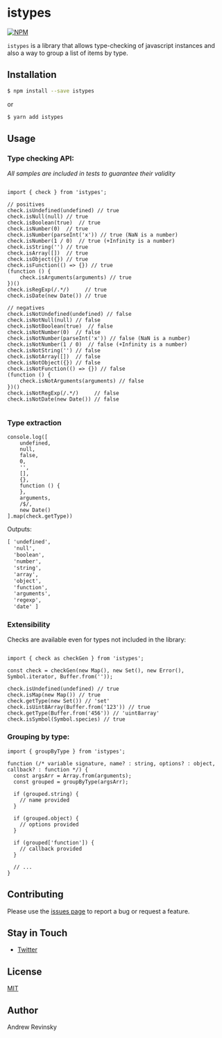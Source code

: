 # istypes

[![NPM](https://nodei.co/npm/istypes.png?downloads=true&stars=true)](https://nodei.co/npm/istypes/)

`istypes` is a library that allows type-checking of javascript instances and also a way to group a list of items by type.

## Installation

```bash
$ npm install --save istypes
```

or

```bash
$ yarn add istypes
```

## Usage

### Type checking API:

_All samples are included in tests to guarantee their validity_

```es6

import { check } from 'istypes';

// positives
check.isUndefined(undefined) // true
check.isNull(null) // true
check.isBoolean(true)  // true
check.isNumber(0)  // true
check.isNumber(parseInt('x')) // true (NaN is a number)
check.isNumber(1 / 0)  // true (+Infinity is a number)
check.isString('') // true
check.isArray([])  // true
check.isObject({}) // true
check.isFunction(() => {}) // true
(function () {
    check.isArguments(arguments) // true
})()
check.isRegExp(/.*/)     // true
check.isDate(new Date()) // true

// negatives
check.isNotUndefined(undefined) // false
check.isNotNull(null) // false
check.isNotBoolean(true)  // false
check.isNotNumber(0)  // false
check.isNotNumber(parseInt('x')) // false (NaN is a number)
check.isNotNumber(1 / 0)  // false (+Infinity is a number)
check.isNotString('') // false
check.isNotArray([])  // false
check.isNotObject({}) // false
check.isNotFunction(() => {}) // false
(function () {
    check.isNotArguments(arguments) // false
})()
check.isNotRegExp(/.*/)     // false
check.isNotDate(new Date()) // false
    
```

### Type extraction

```es6
console.log([
    undefined,
    null,
    false,
    0,
    '',
    [],
    {},
    function () {
    },
    arguments,
    /$/,
    new Date()
].map(check.getType))
```

Outputs:
```txt
[ 'undefined',
  'null',
  'boolean',
  'number',
  'string',
  'array',
  'object',
  'function',
  'arguments',
  'regexp',
  'date' ]
```

### Extensibility

Checks are available even for types not included in the library:

```es6

import { check as checkGen } from 'istypes';

const check = checkGen(new Map(), new Set(), new Error(), Symbol.iterator, Buffer.from(''));

check.isUndefined(undefined) // true
check.isMap(new Map()) // true
check.getType(new Set()) // 'set'
check.isUint8Array(Buffer.from('123')) // true
check.getType(Buffer.from('456')) // 'uint8array'
check.isSymbol(Symbol.species) // true

```

### Grouping by type:

```es6
import { groupByType } from 'istypes';

function (/* variable signature, name? : string, options? : object, callback? : function */) {
  const argsArr = Array.from(arguments);
  const grouped = groupByType(argsArr);
  
  if (grouped.string) {
    // name provided
  }
  
  if (grouped.object) {
    // options provided
  }
  
  if (grouped['function']) {
    // callback provided
  }
  
  // ...
}

```

## Contributing

Please use the [issues page](https://github.com/andrevinsky/istypes/issues) to report a bug or request a feature.

## Stay in Touch

* [Twitter](https://twitter.com/andrevinsky)

## License

[MIT](LICENSE)

## Author

Andrew Revinsky
